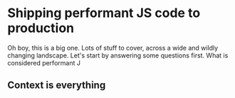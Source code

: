 # Shipping performant JS code to production

Oh boy, this is a big one. Lots of stuff to cover, across a wide and wildly changing landscape. Let's start by answering some questions first. What is considered performant J

## Context is everything 

<!--stackedit_data:
eyJoaXN0b3J5IjpbLTE5OTQzOTQ3MDNdfQ==
-->